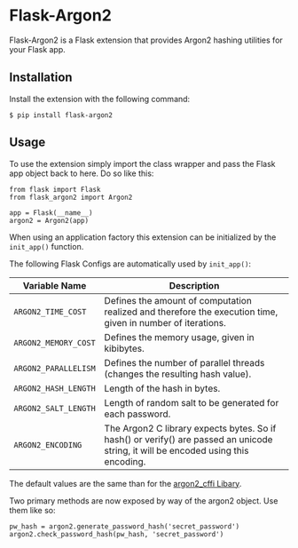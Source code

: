 # Flask-Argon2

Flask-Argon2 is a Flask extension that provides Argon2 hashing utilities for
your Flask app.

## Installation

Install the extension with the following command:

    $ pip install flask-argon2

## Usage

To use the extension simply import the class wrapper and pass the Flask app
object back to here. Do so like this:

    from flask import Flask
    from flask_argon2 import Argon2

    app = Flask(__name__)
    argon2 = Argon2(app)

When using an application factory this extension can be initialized by the `init_app()` function.

The following Flask Configs are automatically used by `init_app()`:

|Variable Name | Description |
|---|---|
|`ARGON2_TIME_COST`|Defines the amount of computation realized and therefore the execution time, given in number of iterations.|
|`ARGON2_MEMORY_COST`|Defines the memory usage, given in kibibytes.|
|`ARGON2_PARALLELISM`|Defines the number of parallel threads (changes the resulting hash value).|
|`ARGON2_HASH_LENGTH`|Length of the hash in bytes.|
|`ARGON2_SALT_LENGTH`|Length of random salt to be generated for each password.|
|`ARGON2_ENCODING`|The Argon2 C library expects bytes. So if hash() or verify() are passed an unicode string, it will be encoded using this encoding.|
The default values are the same than for the [argon2_cffi Libary](https://argon2-cffi.readthedocs.io/en/stable/api.html#argon2.PasswordHasher).

Two primary methods are now exposed by way of the argon2 object. Use
them like so:

    pw_hash = argon2.generate_password_hash('secret_password')
    argon2.check_password_hash(pw_hash, 'secret_password')
